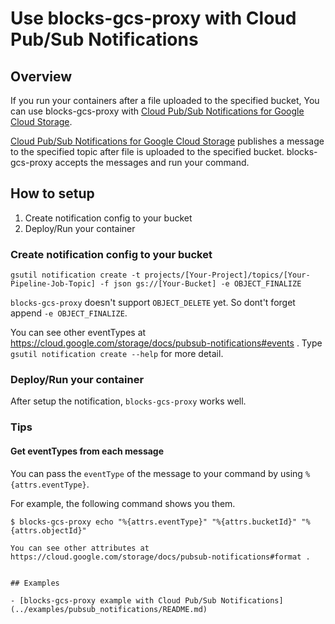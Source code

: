 # Use blocks-gcs-proxy with Cloud Pub/Sub Notifications

## Overview

If you run your containers after a file uploaded to the specified bucket,
You can use blocks-gcs-proxy with [Cloud Pub/Sub Notifications for Google Cloud Storage](https://cloud.google.com/storage/docs/pubsub-notifications).

[Cloud Pub/Sub Notifications for Google Cloud Storage](https://cloud.google.com/storage/docs/pubsub-notifications) publishes
a message to the specified topic after file is uploaded to the specified bucket. blocks-gcs-proxy accepts the messages and
run your command.

## How to setup

1. Create notification config to your bucket
2. Deploy/Run your container

### Create notification config to your bucket

```
gsutil notification create -t projects/[Your-Project]/topics/[Your-Pipeline-Job-Topic] -f json gs://[Your-Bucket] -e OBJECT_FINALIZE
```

`blocks-gcs-proxy` doesn't support `OBJECT_DELETE` yet. So dont't forget append `-e OBJECT_FINALIZE`.

You can see other eventTypes at https://cloud.google.com/storage/docs/pubsub-notifications#events .
Type `gsutil notification create --help` for more detail.


### Deploy/Run your container

After setup the notification, `blocks-gcs-proxy` works well.

### Tips

#### Get eventTypes from each message

You can pass the `eventType` of the message to your command by using `%{attrs.eventType}`.

For example, the following command shows you them.

```
$ blocks-gcs-proxy echo "%{attrs.eventType}" "%{attrs.bucketId}" "%{attrs.objectId}"

You can see other attributes at https://cloud.google.com/storage/docs/pubsub-notifications#format .


## Examples

- [blocks-gcs-proxy example with Cloud Pub/Sub Notifications](../examples/pubsub_notifications/README.md)
